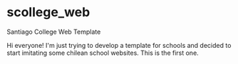 # scollege_web
Santiago College Web Template

Hi everyone!
I'm just trying to develop a template for schools and decided to start imitating some chilean school websites. This is the first one.
